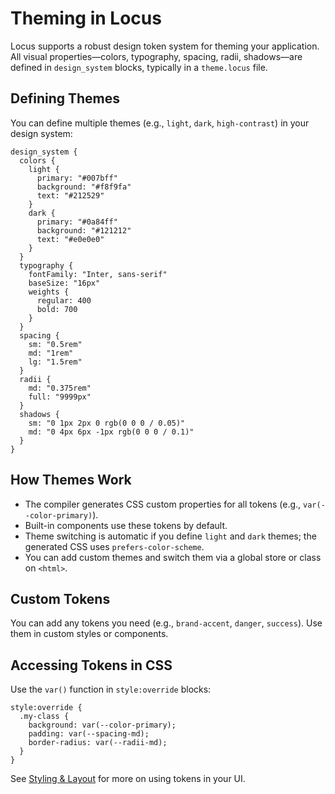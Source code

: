 # Theming in Locus

Locus supports a robust design token system for theming your application. All visual properties—colors, typography, spacing, radii, shadows—are defined in `design_system` blocks, typically in a `theme.locus` file.

## Defining Themes

You can define multiple themes (e.g., `light`, `dark`, `high-contrast`) in your design system:

```locus
design_system {
  colors {
    light {
      primary: "#007bff"
      background: "#f8f9fa"
      text: "#212529"
    }
    dark {
      primary: "#0a84ff"
      background: "#121212"
      text: "#e0e0e0"
    }
  }
  typography {
    fontFamily: "Inter, sans-serif"
    baseSize: "16px"
    weights {
      regular: 400
      bold: 700
    }
  }
  spacing {
    sm: "0.5rem"
    md: "1rem"
    lg: "1.5rem"
  }
  radii {
    md: "0.375rem"
    full: "9999px"
  }
  shadows {
    sm: "0 1px 2px 0 rgb(0 0 0 / 0.05)"
    md: "0 4px 6px -1px rgb(0 0 0 / 0.1)"
  }
}
```

## How Themes Work

- The compiler generates CSS custom properties for all tokens (e.g., `var(--color-primary)`).
- Built-in components use these tokens by default.
- Theme switching is automatic if you define `light` and `dark` themes; the generated CSS uses `prefers-color-scheme`.
- You can add custom themes and switch them via a global store or class on `<html>`.

## Custom Tokens

You can add any tokens you need (e.g., `brand-accent`, `danger`, `success`). Use them in custom styles or components.

## Accessing Tokens in CSS

Use the `var()` function in `style:override` blocks:

```locus
style:override {
  .my-class {
    background: var(--color-primary);
    padding: var(--spacing-md);
    border-radius: var(--radii-md);
  }
}
```

See [Styling & Layout](./styling.md) for more on using tokens in your UI.
